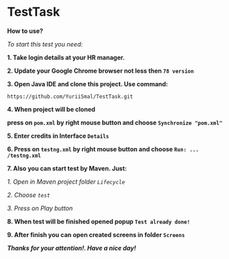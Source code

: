 # TestTask
**How to use?**

_To start this test you need:_

**1. Take login details at your HR manager.**

**2. Update your Google Chrome browser not less then `78 version`**

**3. Open Java IDE and clone this project. Use command:**
```
https://github.com/YuriiSmal/TestTask.git
```
**4. When project will be cloned** 

**press on `pom.xml` by right mouse button and choose `Synchronize "pom.xml"`**

**5. Enter credits in Interface `Details`**

**6. Press on `testng.xml` by right mouse button and choose `Run: ... /testng.xml`**

**7. Also you can start test by Maven. Just:** 

_1. Open in Maven project folder `Lifecycle`_

_2. Choose `test`_

_3. Press on Play button_

**8. When test will be finished opened popup `Test already done!`**

**9. After finish you can open created screens in folder `Screens`**

_**Thanks for your attention!. Have a nice day!**_


